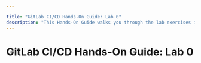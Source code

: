 ```yaml
---

title: "GitLab CI/CD Hands-On Guide: Lab 0"
description: "This Hands-On Guide walks you through the lab exercises in the GitLab CI/CD course."
---
```

# GitLab CI/CD Hands-On Guide: Lab 0

